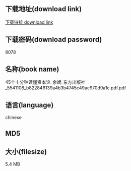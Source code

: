 ## 下载地址(download link)
[下载链接 download link](https://tutu365.netlify.app/?s=45%E4%B8%AA%E5%8D%81%E5%88%86%E9%92%9F%E8%AF%BB%E6%87%82%E8%B5%84%E6%9C%AC%E8%AE%BA_%E4%BD%99%E6%96%8C_%E4%B8%9C%E6%96%B9%E5%87%BA%E7%89%88%E7%A4%BE_5541108_b822846139a4b3b4745c49ac970d9a1e.pdf)

## 下载密码(download password)
8078

## 名称(book name)
45个十分钟读懂资本论_余斌_东方出版社_5541108_b822846139a4b3b4745c49ac970d9a1e.pdf.pdf

## 语言(language)
chinese

## MD5


## 大小(filesize)
5.4 MB
